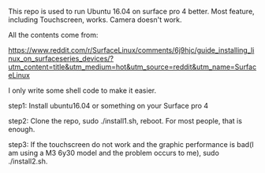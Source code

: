   This repo is used to run Ubuntu 16.04 on surface pro 4 better. Most feature, including Touchscreen, works. Camera doesn't work.
  
  All the contents come from:
  
https://www.reddit.com/r/SurfaceLinux/comments/6j9hjc/guide_installing_linux_on_surfaceseries_devices/?utm_content=title&utm_medium=hot&utm_source=reddit&utm_name=SurfaceLinux

  I only write some shell code to make it easier. 

step1: Install ubuntu16.04 or something on your Surface pro 4

step2: Clone the repo, sudo ./install1.sh, reboot. For most people, that is enough.

step3: If the touchscreen do not work and the graphic performance is bad(I am using a M3 6y30 model and the problem occurs to me), sudo ./install2.sh.
